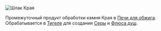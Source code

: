 ![Шлак Края](item:betterwithmods:material@39)

Промежуточный продукт обработки камня Края в [Печи для обжига](../blocks/kiln.md). Обрабатывается в [Тигеле](../blocks/crucible.md) для создания [Серы](brimstone.md) и [Флюса душ](soul_flux.md).